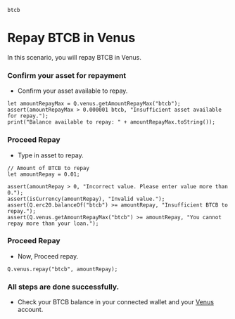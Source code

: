 ```meta-Currency
btcb
```

# Repay BTCB in Venus

In this scenario, you will repay BTCB in Venus.

### Confirm your asset for repayment

- Confirm your asset available to repay.

```output-Dynamic
let amountRepayMax = Q.venus.getAmountRepayMax("btcb");
assert(amountRepayMax > 0.000001 btcb, "Insufficient asset available for repay.");
print("Balance available to repay: " + amountRepayMax.toString());
```

### Proceed Repay

- Type in asset to repay.

```input BTCB
// Amount of BTCB to repay
let amountRepay = 0.01;
```

```input-Verify
assert(amountRepay > 0, "Incorrect value. Please enter value more than 0.");
assert(isCurrency(amountRepay), "Invalid value.");
assert(Q.erc20.balanceOf("btcb") >= amountRepay, "Insufficient BTCB to repay.");
assert(Q.venus.getAmountRepayMax("btcb") >= amountRepay, "You cannot repay more than your loan.");
```

### Proceed Repay

- Now, Proceed repay.

```taster
Q.venus.repay("btcb", amountRepay);
```

### All steps are done successfully.

- Check your BTCB balance in your connected wallet and your [Venus](https://app.venus.io/dashboard) account.
